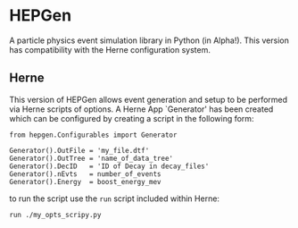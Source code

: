 # HEPGen

A particle physics event simulation library in Python (in Alpha!). This version has compatibility with the Herne configuration system.

## Herne
This version of HEPGen allows event generation and setup to be performed via Herne scripts of options. A Herne App `Generator' has been created which can be configured by creating a script in the following form:

```
from hepgen.Configurables import Generator

Generator().OutFile = 'my_file.dtf'
Generator().OutTree = 'name_of_data_tree'
Generator().DecID   = 'ID of Decay in decay_files'
Generator().nEvts   = number_of_events
Generator().Energy  = boost_energy_mev
```

to run the script use the `run` script included within Herne:

`run ./my_opts_scripy.py`
